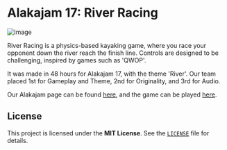 # Alakajam 17: River Racing

![image](https://github.com/user-attachments/assets/69eae6d7-d0e3-4ff9-9e1e-2879eeeefb99)

River Racing is a physics-based kayaking game, where you race your opponent down the river reach the finish line.
Controls are designed to be challenging, inspired by games such as 'QWOP'.

It was made in 48 hours for Alakajam 17, with the theme 'River'. Our team placed 1st for Gameplay and Theme, 2nd for Originality, and 3rd for Audio.

Our Alakajam page can be found [here](https://alakajam.com/17th-alakajam/1435/river-racing/), and the game can be played [here](https://thetacbanana.itch.io/river-racing).

## License
This project is licensed under the **MIT License**. See the [`LICENSE`](./LICENSE) file for details.

